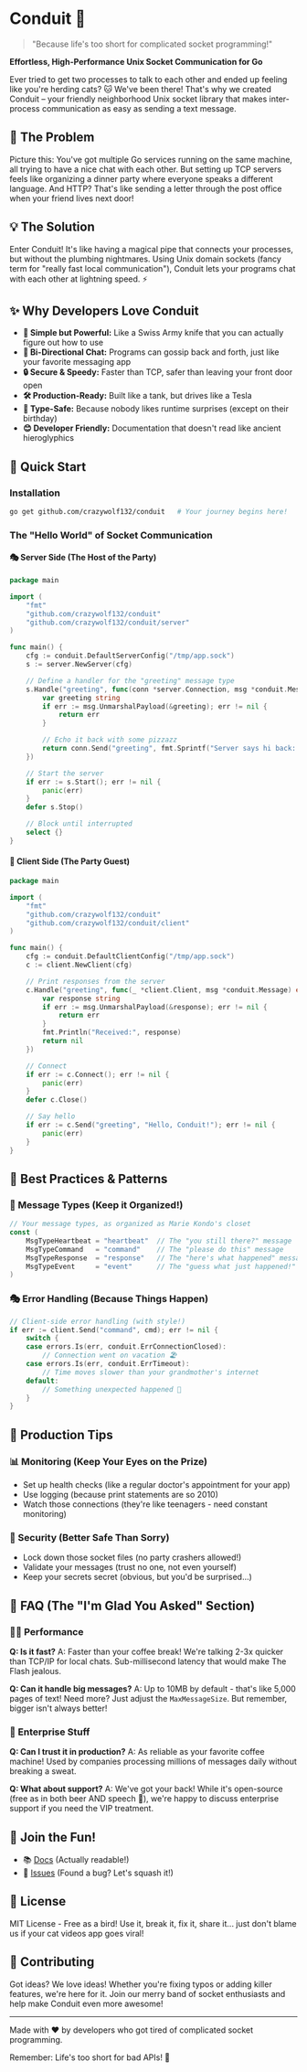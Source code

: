 # Conduit 🚀

> "Because life's too short for complicated socket programming!" 

**Effortless, High-Performance Unix Socket Communication for Go**

Ever tried to get two processes to talk to each other and ended up feeling like you're herding cats? 🐱 We've been there! That's why we created Conduit – your friendly neighborhood Unix socket library that makes inter-process communication as easy as sending a text message. 

## 🤔 The Problem

Picture this: You've got multiple Go services running on the same machine, all trying to have a nice chat with each other. But setting up TCP servers feels like organizing a dinner party where everyone speaks a different language. And HTTP? That's like sending a letter through the post office when your friend lives next door! 

## 💡 The Solution

Enter Conduit! It's like having a magical pipe that connects your processes, but without the plumbing nightmares. Using Unix domain sockets (fancy term for "really fast local communication"), Conduit lets your programs chat with each other at lightning speed. ⚡

## ✨ Why Developers Love Conduit

- **🎯 Simple but Powerful:** Like a Swiss Army knife that you can actually figure out how to use
- **🔄 Bi-Directional Chat:** Programs can gossip back and forth, just like your favorite messaging app
- **🔒 Secure & Speedy:** Faster than TCP, safer than leaving your front door open
- **🛠️ Production-Ready:** Built like a tank, but drives like a Tesla
- **📝 Type-Safe:** Because nobody likes runtime surprises (except on their birthday)
- **😊 Developer Friendly:** Documentation that doesn't read like ancient hieroglyphics

## 🚀 Quick Start

### Installation
```bash
go get github.com/crazywolf132/conduit   # Your journey begins here!
```

### The "Hello World" of Socket Communication

#### 🎭 Server Side (The Host of the Party)
```go
package main

import (
    "fmt"
    "github.com/crazywolf132/conduit"
    "github.com/crazywolf132/conduit/server"
)

func main() {
    cfg := conduit.DefaultServerConfig("/tmp/app.sock")
    s := server.NewServer(cfg)

    // Define a handler for the "greeting" message type
    s.Handle("greeting", func(conn *server.Connection, msg *conduit.Message) error {
        var greeting string
        if err := msg.UnmarshalPayload(&greeting); err != nil {
            return err
        }

        // Echo it back with some pizzazz
        return conn.Send("greeting", fmt.Sprintf("Server says hi back: %s", greeting))
    })

    // Start the server
    if err := s.Start(); err != nil {
        panic(err)
    }
    defer s.Stop()

    // Block until interrupted
    select {}
}
```

#### 👋 Client Side (The Party Guest)
```go
package main

import (
    "fmt"
    "github.com/crazywolf132/conduit"
    "github.com/crazywolf132/conduit/client"
)

func main() {
    cfg := conduit.DefaultClientConfig("/tmp/app.sock")
    c := client.NewClient(cfg)

    // Print responses from the server
    c.Handle("greeting", func(_ *client.Client, msg *conduit.Message) error {
        var response string
        if err := msg.UnmarshalPayload(&response); err != nil {
            return err
        }
        fmt.Println("Received:", response)
        return nil
    })

    // Connect
    if err := c.Connect(); err != nil {
        panic(err)
    }
    defer c.Close()

    // Say hello
    if err := c.Send("greeting", "Hello, Conduit!"); err != nil {
        panic(err)
    }
}
```

## 🎨 Best Practices & Patterns

### 🎯 Message Types (Keep it Organized!)
```go
// Your message types, as organized as Marie Kondo's closet
const (
    MsgTypeHeartbeat = "heartbeat"  // The "you still there?" message
    MsgTypeCommand   = "command"    // The "please do this" message
    MsgTypeResponse  = "response"   // The "here's what happened" message
    MsgTypeEvent     = "event"      // The "guess what just happened!" message
)
```

### 🎭 Error Handling (Because Things Happen)
```go
// Client-side error handling (with style!)
if err := client.Send("command", cmd); err != nil {
    switch {
    case errors.Is(err, conduit.ErrConnectionClosed):
        // Connection went on vacation 🏖️
    case errors.Is(err, conduit.ErrTimeout):
        // Time moves slower than your grandmother's internet
    default:
        // Something unexpected happened 🤷
    }
}
```

## 🚦 Production Tips

### 📊 Monitoring (Keep Your Eyes on the Prize)
- Set up health checks (like a regular doctor's appointment for your app)
- Use logging (because print statements are so 2010)
- Watch those connections (they're like teenagers - need constant monitoring)

### 🔐 Security (Better Safe Than Sorry)
- Lock down those socket files (no party crashers allowed!)
- Validate your messages (trust no one, not even yourself)
- Keep your secrets secret (obvious, but you'd be surprised...)

## 🤔 FAQ (The "I'm Glad You Asked" Section)

### 🏃‍♂️ Performance

**Q: Is it fast?**
A: Faster than your coffee break! We're talking 2-3x quicker than TCP/IP for local chats. Sub-millisecond latency that would make The Flash jealous.

**Q: Can it handle big messages?**
A: Up to 10MB by default - that's like 5,000 pages of text! Need more? Just adjust the `MaxMessageSize`. But remember, bigger isn't always better!

### 🏢 Enterprise Stuff

**Q: Can I trust it in production?**
A: As reliable as your favorite coffee machine! Used by companies processing millions of messages daily without breaking a sweat.

**Q: What about support?**
A: We've got your back! While it's open-source (free as in both beer AND speech 🍺), we're happy to discuss enterprise support if you need the VIP treatment.

## 🤝 Join the Fun!

- 📚 [Docs](https://godoc.org/github.com/crazywolf132/conduit) (Actually readable!)
- 🐛 [Issues](https://github.com/crazywolf132/conduit/issues) (Found a bug? Let's squash it!)

## 📜 License

MIT License - Free as a bird! Use it, break it, fix it, share it... just don't blame us if your cat videos app goes viral! 

## 🤝 Contributing

Got ideas? We love ideas! Whether you're fixing typos or adding killer features, we're here for it. Join our merry band of socket enthusiasts and help make Conduit even more awesome! 

---

Made with ❤️ by developers who got tired of complicated socket programming.

Remember: Life's too short for bad APIs! 🌟

